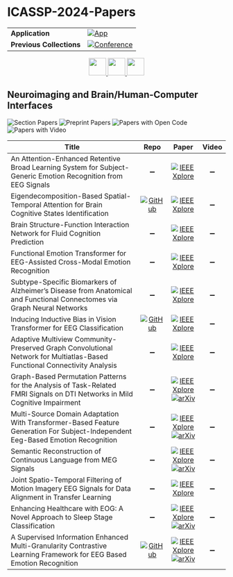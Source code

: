 # ICASSP-2024-Papers

<table>
    <tr>
        <td><strong>Application</strong></td>
        <td>
            <a href="https://huggingface.co/spaces/DmitryRyumin/NewEraAI-Papers" style="float:left;">
                <img src="https://img.shields.io/badge/🤗-NewEraAI--Papers-FFD21F.svg" alt="App" />
            </a>
        </td>
    </tr>
    <tr>
        <td><strong>Previous Collections</strong></td>
        <td>
            <a href="https://github.com/DmitryRyumin/ICASSP-2023-24-Papers/blob/main/README_2023.md">
                <img src="http://img.shields.io/badge/ICASSP-2023-0073AE.svg" alt="Conference">
            </a>
        </td>
    </tr>
</table>

<div align="center">
    <a href="https://github.com/DmitryRyumin/ICASSP-2023-24-Papers/blob/main/sections/2024/main/MLSP-L17.md">
        <img src="https://cdn.jsdelivr.net/gh/DmitryRyumin/NewEraAI-Papers@main/images/left.svg" width="40" alt="" />
    </a>
    <a href="https://github.com/DmitryRyumin/ICASSP-2023-24-Papers/">
        <img src="https://cdn.jsdelivr.net/gh/DmitryRyumin/NewEraAI-Papers@main/images/home.svg" width="40" alt="" />
    </a>
    <a href="https://github.com/DmitryRyumin/ICASSP-2023-24-Papers/blob/main/sections/2024/main/AASP-P5.md">
        <img src="https://cdn.jsdelivr.net/gh/DmitryRyumin/NewEraAI-Papers@main/images/right.svg" width="40" alt="" />
    </a>
</div>

## Neuroimaging and Brain/Human-Computer Interfaces

![Section Papers](https://img.shields.io/badge/Section%20Papers-soon-42BA16) ![Preprint Papers](https://img.shields.io/badge/Preprint%20Papers-soon-b31b1b) ![Papers with Open Code](https://img.shields.io/badge/Papers%20with%20Open%20Code-soon-1D7FBF) ![Papers with Video](https://img.shields.io/badge/Papers%20with%20Video-0-FF0000)

| **Title** | **Repo** | **Paper** | **Video** |
|-----------|:--------:|:---------:|:---------:|
| An Attention-Enhanced Retentive Broad Learning System for Subject-Generic Emotion Recognition from EEG Signals | :heavy_minus_sign: | [![IEEE Xplore](https://img.shields.io/badge/IEEE-10446817-E4A42C.svg)](https://ieeexplore.ieee.org/document/10446817) | :heavy_minus_sign: |
| Eigendecomposition-Based Spatial-Temporal Attention for Brain Cognitive States Identification | [![GitHub](https://img.shields.io/github/stars/ku-milab/ESTA?style=flat)](https://github.com/ku-milab/ESTA) | [![IEEE Xplore](https://img.shields.io/badge/IEEE-10448019-E4A42C.svg)](https://ieeexplore.ieee.org/document/10448019) | :heavy_minus_sign: |
| Brain Structure-Function Interaction Network for Fluid Cognition Prediction | :heavy_minus_sign: | [![IEEE Xplore](https://img.shields.io/badge/IEEE-10448348-E4A42C.svg)](https://ieeexplore.ieee.org/document/10448348) | :heavy_minus_sign: |
| Functional Emotion Transformer for EEG-Assisted Cross-Modal Emotion Recognition | :heavy_minus_sign: | [![IEEE Xplore](https://img.shields.io/badge/IEEE-10446937-E4A42C.svg)](https://ieeexplore.ieee.org/document/10446937) | :heavy_minus_sign: |
| Subtype-Specific Biomarkers of Alzheimer’s Disease from Anatomical and Functional Connectomes via Graph Neural Networks | :heavy_minus_sign: | [![IEEE Xplore](https://img.shields.io/badge/IEEE-10447054-E4A42C.svg)](https://ieeexplore.ieee.org/document/10447054) | :heavy_minus_sign: |
| Inducing Inductive Bias in Vision Transformer for EEG Classification | [![GitHub](https://img.shields.io/github/stars/IamRabin/BSVT?style=flat)](https://github.com/IamRabin/BSVT) | [![IEEE Xplore](https://img.shields.io/badge/IEEE-10446429-E4A42C.svg)](https://ieeexplore.ieee.org/document/10446429) | :heavy_minus_sign: |
| Adaptive Multiview Community-Preserved Graph Convolutional Network for Multiatlas-Based Functional Connectivity Analysis | :heavy_minus_sign: | [![IEEE Xplore](https://img.shields.io/badge/IEEE-10448137-E4A42C.svg)](https://ieeexplore.ieee.org/document/10448137) | :heavy_minus_sign: |
| Graph-Based Permutation Patterns for the Analysis of Task-Related FMRI Signals on DTI Networks in Mild Cognitive Impairment | :heavy_minus_sign: | [![IEEE Xplore](https://img.shields.io/badge/IEEE-10447332-E4A42C.svg)](https://ieeexplore.ieee.org/document/10447332) <br/> [![arXiv](https://img.shields.io/badge/arXiv-2309.13083-b31b1b.svg)](https://arxiv.org/abs/2309.13083) | :heavy_minus_sign: |
| Multi-Source Domain Adaptation With Transformer-Based Feature Generation For Subject-Independent Eeg-Based Emotion Recognition | :heavy_minus_sign: | [![IEEE Xplore](https://img.shields.io/badge/IEEE-10445959-E4A42C.svg)](https://ieeexplore.ieee.org/document/10445959) <br/> [![arXiv](https://img.shields.io/badge/arXiv-2401.02344-b31b1b.svg)](https://arxiv.org/abs/2401.02344) | :heavy_minus_sign: |
| Semantic Reconstruction of Continuous Language from MEG Signals | :heavy_minus_sign: | [![IEEE Xplore](https://img.shields.io/badge/IEEE-10448281-E4A42C.svg)](https://ieeexplore.ieee.org/document/10448281) <br/> [![arXiv](https://img.shields.io/badge/arXiv-2309.07701-b31b1b.svg)](https://arxiv.org/abs/2309.07701) | :heavy_minus_sign: |
| Joint Spatio-Temporal Filtering of Motion Imagery EEG Signals for Data Alignment in Transfer Learning | :heavy_minus_sign: | [![IEEE Xplore](https://img.shields.io/badge/IEEE-10445838-E4A42C.svg)](https://ieeexplore.ieee.org/document/10445838) | :heavy_minus_sign: |
| Enhancing Healthcare with EOG: A Novel Approach to Sleep Stage Classification | :heavy_minus_sign: | [![IEEE Xplore](https://img.shields.io/badge/IEEE-10446703-E4A42C.svg)](https://ieeexplore.ieee.org/document/10446703) <br/> [![arXiv](https://img.shields.io/badge/arXiv-2310.03757-b31b1b.svg)](https://arxiv.org/abs/2310.03757) | :heavy_minus_sign: |
| A Supervised Information Enhanced Multi-Granularity Contrastive Learning Framework for EEG Based Emotion Recognition | [![GitHub](https://img.shields.io/github/stars/muzixiang/SI-CLEER?style=flat)](https://github.com/muzixiang/SI-CLEER) | [![IEEE Xplore](https://img.shields.io/badge/IEEE-10447740-E4A42C.svg)](https://ieeexplore.ieee.org/document/10447740) <br/> [![arXiv](https://img.shields.io/badge/arXiv-2405.07260-b31b1b.svg)](https://arxiv.org/abs/2405.07260) | :heavy_minus_sign: |